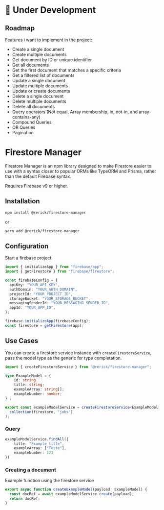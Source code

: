 
# 🚧 Under Development


## Roadmap
Features i want to implement in the project:

- Create a single document
- Create multiple documents
- Get document by ID or unique identifier
- Get all documents
- Get the first document that matches a specific criteria
- Get a filtered list of documents
- Update a single document
- Update multiple documents
- Update or create documents
- Delete a single document
- Delete multiple documents
- Delete all documents
- Query operators (Not equal, Array membership, in, not-in, and array-contains-any) 
- Compound Queries
- OR Queries
- Pagination

# Firestore Manager
Firestore Manager is an npm library designed to make Firestore easier to use with a syntax closer to popular ORMs like TypeORM and Prisma, rather than the default Firebase syntax.

Requires Firebase v9 or higher.

## Installation

```bash
npm install @rerick/firestore-manager
```

or

```bash
yarn add @rerick/firestore-manager
```


## Configuration

Start a firebase project

```typescript
import { initializeApp } from "firebase/app";
import { getFirestore } from "firebase/firestore";

const firebaseConfig = {
  apiKey: "YOUR_API_KEY",
  authDomain: "YOUR_AUTH_DOMAIN",
  projectId: "YOUR_PROJECT_ID",
  storageBucket: "YOUR_STORAGE_BUCKET",
  messagingSenderId: "YOUR_MESSAGING_SENDER_ID",
  appId: "YOUR_APP_ID",
};

firebase.initializeApp(firebaseConfig);
const firestore = getFirestore(app);
```

## Use Cases


You can create a firestore service instance with `createFirestoreService`, pass the model type as the generic for type completation.

```typescript
import { createFirestoreService } from "@rerick/firestore-manager";

type ExampleModel = {
    id: string
    title: string;
    exampleArray: string[];
    exampleNumber: number;
} ;

export const exampleModelService = createFirestoreService<ExampleModel>(
  collection(firestore, "jobs")
);
```
### Query

```typescript
exampleModelService.findAll({
    title: "Example title",
    exampleArray: ["Teste"],
    exampleNumber: 123
})
```

### Creating a document
Example function using the firestore service  

```typescript
export async function createExampleModel(payload: ExampleModel) {
  const docRef = await exampleModelService.create(payload);
  return docRef;
}
```
